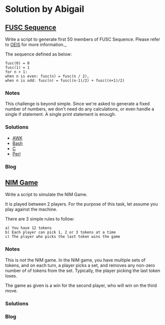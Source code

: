 # Solution by Abigail
## [FUSC Sequence](https://perlweeklychallenge.org/blog/perl-weekly-challenge-104/#TASK1)

Write a script to generate first 50 members of FUSC Sequence. Please
refer to [OEIS](https://oeis.org/A002487) for more information._

The sequence defined as below:

~~~~
fusc(0) = 0
fusc(1) = 1
for n > 1:
when n is even: fusc(n) = fusc(n / 2),
when n is odd: fusc(n) = fusc((n-1)/2) + fusc((n+1)/2)
~~~~

### Notes
This challenge is beyond simple. Since we're asked to generate a
fixed number of numbers, we don't need do any calculations, or
even handle a single if statement. A single print statement is enough.

### Solutions
* [AWK](awk/ch-1.awk)
* [Bash](bash/ch-1.sh)
* [C](c/ch-1.c)
* [Perl](perl/ch-1.pl)

### Blog


## [NIM Game](https://perlweeklychallenge.org/blog/perl-weekly-challenge-104/#TASK2)
Write a script to simulate the NIM Game.

It is played between 2 players. For the purpose of this task, let
assume you play against the machine.

There are 3 simple rules to follow:
~~~~
a) You have 12 tokens
b) Each player can pick 1, 2 or 3 tokens at a time
c) The player who picks the last token wins the game
~~~~

### Notes
This is *not* the NIM game. In the NIM game, you have multiple sets
of tokens, and on each turn, a player picks a set, and removes any
non-zero number of of tokens from the set. Typically, the player
picking the last token loses.

The game as given is a win for the second player, who will win on
the third move.

### Solutions

### Blog
